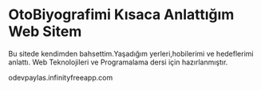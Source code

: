# OtoBiyografimi Kısaca Anlattığım Web Sitem

Bu sitede kendimden bahsettim.Yaşadığım yerleri,hobilerimi ve hedeflerimi anlattı.
Web Teknolojileri ve Programalama dersi için hazırlanmıştır.

odevpaylas.infinityfreeapp.com 

